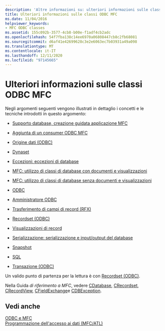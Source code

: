 ```yaml
---
description: 'Altre informazioni su: ulteriori informazioni sulle classi ODBC MFC'
title: Ulteriori informazioni sulle classi ODBC MFC
ms.date: 11/04/2016
helpviewer_keywords:
- MFC ODBC classes
ms.assetid: 155c092b-3577-4cb8-b00e-f1adf4cb2adc
ms.openlocfilehash: 54f7fba138c14ee6970a06808447cb8c2fb68081
ms.sourcegitcommit: d6af41e42699628c3e2e6063ec7b03931a49a098
ms.translationtype: MT
ms.contentlocale: it-IT
ms.lasthandoff: 12/11/2020
ms.locfileid: "97145665"
---
```

# <a name="further-reading-about-the-mfc-odbc-classes"></a>Ulteriori informazioni sulle classi ODBC MFC

Negli argomenti seguenti vengono illustrati in dettaglio i concetti e le tecniche introdotti in questo argomento:

- [Supporto database, creazione guidata applicazione MFC](../../mfc/reference/database-support-mfc-application-wizard.md)

- [Aggiunta di un consumer ODBC MFC](../../mfc/reference/adding-an-mfc-odbc-consumer.md)

- [Origine dati (ODBC)](../../data/odbc/data-source-odbc.md)

- [Dynaset](../../data/odbc/dynaset.md)

- [Eccezioni: eccezioni di database](../../mfc/exceptions-database-exceptions.md)

- [MFC: utilizzo di classi di database con documenti e visualizzazioni](../../data/mfc-using-database-classes-with-documents-and-views.md)

- [MFC: utilizzo di classi di database senza documenti e visualizzazioni](../../data/mfc-using-database-classes-without-documents-and-views.md)

- [ODBC](../../data/odbc/odbc-basics.md)

- [Amministratore ODBC](../../data/odbc/odbc-administrator.md)

- [Trasferimento di campi di record (RFX)](../../data/odbc/record-field-exchange-rfx.md)

- [Recordset (ODBC)](../../data/odbc/recordset-odbc.md)

- [Visualizzazioni di record](../../data/record-views-mfc-data-access.md)

- [Serializzazione: serializzazione e input/output del database](../../mfc/serialization-serialization-vs-database-input-output.md)

- [Snapshot](../../data/odbc/snapshot.md)

- [SQL](../../data/odbc/sql.md)

- [Transazione (ODBC)](../../data/odbc/transaction-odbc.md)

Un valido punto di partenza per la lettura è con [Recordset (ODBC)](../../data/odbc/recordset-odbc.md).

Nella Guida *di riferimento a MFC*, vedere [CDatabase](../../mfc/reference/cdatabase-class.md), [CRecordset](../../mfc/reference/crecordset-class.md), [CRecordView](../../mfc/reference/crecordview-class.md), [CFieldExchange](../../mfc/reference/cfieldexchange-class.md)e [CDBException](../../mfc/reference/cdbexception-class.md).

## <a name="see-also"></a>Vedi anche

[ODBC e MFC](../../data/odbc/odbc-and-mfc.md)<br/>
[Programmazione dell'accesso ai dati (MFC/ATL)](../../data/data-access-programming-mfc-atl.md)
